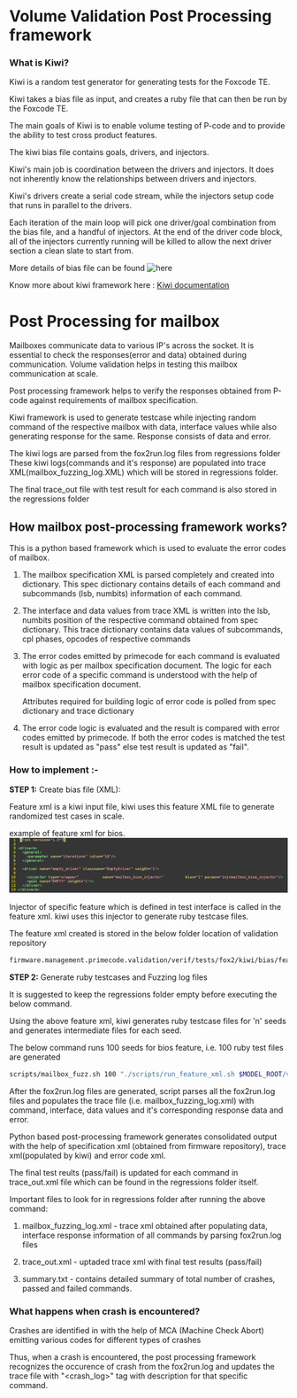 Volume Validation Post Processing framework
=======================================================

 
### What is Kiwi?


Kiwi is a random test generator for generating tests for the Foxcode TE. 

Kiwi takes a bias file as input, and creates a ruby file that can then be run by the Foxcode TE. 

The main goals of Kiwi is to enable volume testing of P-code and to provide the ability to test cross product features.


The kiwi bias file contains goals, drivers, and injectors. 

Kiwi's main job is coordination between the drivers and injectors. It does not inherently know the relationships between drivers and injectors. 

Kiwi's drivers create a serial code stream, while the injectors setup code that runs in parallel to the drivers. 

Each iteration of the main loop will pick one driver/goal combination from the bias file, and a handful of injectors. At the end of the driver code block, all of the injectors currently running will be killed to allow the next driver section a clean slate to start from.

More details of bias file can be found ![here](https://wiki.ith.intel.com/pages/viewpage.action?pageId=2836772655#Kiwi-Biasfiles)


Know more about kiwi framework here : [Kiwi documentation](https://wiki.ith.intel.com/pages/viewpage.action?spaceKey=ServerPcode&title=Kiwi)

Post Processing for mailbox
=======================================================


Mailboxes communicate data to various IP's across the socket.
It is essential to check the responses(error and data) obtained during communication.
Volume validation helps in testing this mailbox communication at scale.   

Post processing framework helps to verify the responses obtained from P-code against requirements of mailbox specification.

Kiwi framework is used to generate testcase while injecting random command of the respective mailbox with data, interface values while also generating response for the same.
Response consists of data and error.

The kiwi logs are parsed from the fox2run.log files from regressions folder
These kiwi logs(commands and it's response) are populated into trace XML(mailbox_fuzzing_log.XML) which will be stored in regressions folder.

The final trace_out file with test result for each command is also stored in the regressions folder

## How mailbox post-processing framework works?


This is a python based framework which is used to evaluate the error codes of mailbox.

1. The mailbox specification XML is parsed completely and created into dictionary.
   This spec dictionary contains details of each command and subcommands (lsb, numbits) information of each command. 

2. The interface and data values from trace XML is written into the lsb,
   numbits position of the respective command obtained from spec dictionary.
   This trace dictionary contains data values of subcommands, cpl phases,
   opcodes of respective commands

3. The error codes emitted by primecode for each command is evaluated with
   logic as per mailbox specification document.
   The logic for each error code of a specific command is understood with the
   help of mailbox specification document.
  
   Attributes required for building logic of error code is polled from spec
   dictionary and trace dictionary

4. The error code logic is evaluated and the result is compared with error
   codes emitted by primecode.
   If both the error codes is matched the test result is updated as "pass"
   else test result is updated as "fail".


### How to implement :-
 
**STEP 1:** Create bias file (XML):

Feature xml is a kiwi input file, kiwi uses this feature XML file to generate
randomized test cases in scale. 

example of feature xml for bios.
![Image](feature_xml.png)

Injector of specific feature which is defined in test interface is called in the feature xml.
kiwi uses this injector to generate ruby testcase files.

The feature xml created is stored in the below folder location of validation
repository
```sh
firmware.management.primecode.validation/verif/tests/fox2/kiwi/bias/feature_xml/
```

**STEP 2:** Generate ruby testcases and Fuzzing log files

It is suggested to keep the regressions folder empty before executing the below command.

Using the above feature xml, kiwi generates ruby testcase files for 'n' seeds and generates intermediate files for each seed.

The below command runs 100 seeds for bios feature, i.e. 100 ruby test files are generated
```sh
scripts/mailbox_fuzz.sh 100 "./scripts/run_feature_xml.sh $MODEL_ROOT/verif/tests/fox2/kiwi/bias/feature_xml/bios.xml"
```

After the fox2run.log files are generated, script parses all the fox2run.log files and populates the trace file (i.e. mailbox_fuzzing_log.xml) with command, interface, data values and it's corresponding response data and error.


Python based post-processing framework generates consolidated output with the help of specification xml (obtained from firmware repository), trace xml(populated by kiwi) and error code xml.

The final test reults (pass/fail) is updated for each command in trace_out.xml file which can be found in the regressions folder itself.


Important files to look for in regressions folder after running the above
command:

1. mailbox_fuzzing_log.xml - trace xml obtained after populating data, interface response information of all commands by parsing fox2run.log files

2. trace_out.xml - uptaded trace xml with final test results (pass/fail)

3. summary.txt - contains detailed summary of total number of crashes, passed and failed commands.


### What happens when crash is encountered?

Crashes are identified in with the help of MCA (Machine Check Abort) emitting various codes for different types of crashes

Thus, when a crash is encountered, the post processing framework recognizes the occurence of crash from the fox2run.log and updates the trace file with "<crash_log>" tag with description for that specific command.
